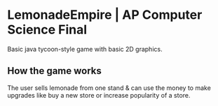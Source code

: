 # LemonadeEmpire | AP Computer Science Final

Basic java tycoon-style game with basic 2D graphics.

## How the game works
The user sells lemonade from one stand & can use the money to make upgrades like buy a new store or increase popularity of a store.
